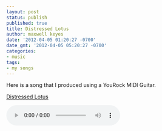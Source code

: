 ```yaml
---
layout: post
status: publish
published: true
title: Distressed Lotus
author: maxwell keyes
date: '2012-04-05 01:20:27 -0700'
date_gmt: '2012-04-05 05:20:27 -0700'
categories:
- music
tags:
- my songs
---
```


Here is a song that I produced using a YouRock MIDI Guitar.

[Distressed Lotus]({{site.assets.url_prefix}}/mp3/misc/distressed-lotus.mp3)

<audio controls>
  <source src="{{site.assets.url_prefix}}/mp3/misc/distressed-lotus.mp3" type="audio/mpeg">
Your browser does not support the audio element.
</audio>

